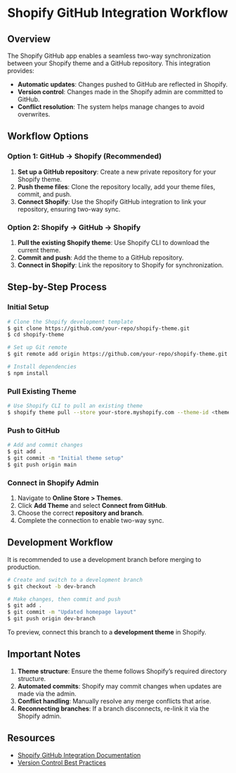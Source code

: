 # Shopify GitHub Integration Workflow

## Overview

The Shopify GitHub app enables a seamless two-way synchronization between your Shopify theme and a GitHub repository. This integration provides:

- **Automatic updates**: Changes pushed to GitHub are reflected in Shopify.
- **Version control**: Changes made in the Shopify admin are committed to GitHub.
- **Conflict resolution**: The system helps manage changes to avoid overwrites.

## Workflow Options

### Option 1: GitHub → Shopify (Recommended)
1. **Set up a GitHub repository**: Create a new private repository for your Shopify theme.
2. **Push theme files**: Clone the repository locally, add your theme files, commit, and push.
3. **Connect Shopify**: Use the Shopify GitHub integration to link your repository, ensuring two-way sync.

### Option 2: Shopify → GitHub → Shopify
1. **Pull the existing Shopify theme**: Use Shopify CLI to download the current theme.
2. **Commit and push**: Add the theme to a GitHub repository.
3. **Connect in Shopify**: Link the repository to Shopify for synchronization.

## Step-by-Step Process

### Initial Setup

```bash
# Clone the Shopify development template
$ git clone https://github.com/your-repo/shopify-theme.git
$ cd shopify-theme

# Set up Git remote
$ git remote add origin https://github.com/your-repo/shopify-theme.git

# Install dependencies
$ npm install
```

### Pull Existing Theme

```bash
# Use Shopify CLI to pull an existing theme
$ shopify theme pull --store your-store.myshopify.com --theme-id <theme_id>
```

### Push to GitHub

```bash
# Add and commit changes
$ git add .
$ git commit -m "Initial theme setup"
$ git push origin main
```

### Connect in Shopify Admin

1. Navigate to **Online Store > Themes**.
2. Click **Add Theme** and select **Connect from GitHub**.
3. Choose the correct **repository and branch**.
4. Complete the connection to enable two-way sync.

## Development Workflow

It is recommended to use a development branch before merging to production.

```bash
# Create and switch to a development branch
$ git checkout -b dev-branch

# Make changes, then commit and push
$ git add .
$ git commit -m "Updated homepage layout"
$ git push origin dev-branch
```

To preview, connect this branch to a **development theme** in Shopify.

## Important Notes

1. **Theme structure**: Ensure the theme follows Shopify’s required directory structure.
2. **Automated commits**: Shopify may commit changes when updates are made via the admin.
3. **Conflict handling**: Manually resolve any merge conflicts that arise.
4. **Reconnecting branches**: If a branch disconnects, re-link it via the Shopify admin.

## Resources

- [Shopify GitHub Integration Documentation](https://shopify.dev/docs/themes/github)
- [Version Control Best Practices](https://git-scm.com/book/en/v2/Git-Basics-Recording-Changes-to-the-Repository)
